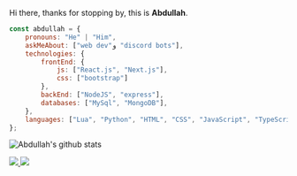Hi there, thanks for stopping by, this is **Abdullah**.

```javascript
const abdullah = {
    pronouns: "He" | "Him",
    askMeAbout: ["web dev"و "discord bots"],
    technologies: {
        frontEnd: {
            js: ["React.js", "Next.js"],
            css: ["bootstrap"]
        },
        backEnd: ["NodeJS", "express"],
        databases: ["MySql", "MongoDB"],
    },
    languages: ["Lua", "Python", "HTML", "CSS", "JavaScript", "TypeScript"]
};
```

![Abdullah's github stats](https://github-readme-stats.vercel.app/api?username=Volcie&show_icons=true&theme=tokyonight)

<a href="https://github.com/Volcie?tab=followers">
  <img src="https://img.shields.io/github/followers/Volcie">
</a>
<a href="https://github.com/Volcie">
   <img src="https://komarev.com/ghpvc/?username=Volcie">
</a>
